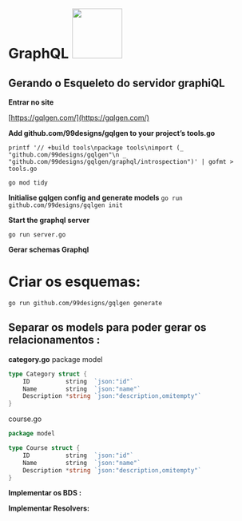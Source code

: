 # GraphQL <img src="https://blog.golang.org/go-brand/Go-Logo/SVG/Go-Logo_Aqua.svg" width="100" height="100">

## Gerando o Esqueleto do servidor graphiQL

**Entrar no site**


[https://gqlgen.com/](https://gqlgen.com/)

**Add github.com/99designs/gqlgen to your project’s tools.go**
```
printf '// +build tools\npackage tools\nimport (_ "github.com/99designs/gqlgen"\n _ "github.com/99designs/gqlgen/graphql/introspection")' | gofmt > tools.go 
```
```
go mod tidy 	
```
**Initialise gqlgen config and generate models**
```go run github.com/99designs/gqlgen init```

**Start the graphql server**
```
go run server.go
```

**Gerar schemas Graphql**


# Criar os esquemas:

```go run github.com/99designs/gqlgen generate```

## Separar os models para poder gerar os relacionamentos :


**category.go**
package model
```go
type Category struct {
    ID          string  `json:"id"`
    Name        string  `json:"name"`
    Description *string `json:"description,omitempty"`
}
```


course.go
```go
package model

type Course struct {
    ID          string  `json:"id"`
    Name        string  `json:"name"`
    Description *string `json:"description,omitempty"`
}
```

**Implementar os BDS :**

**Implementar Resolvers:**
